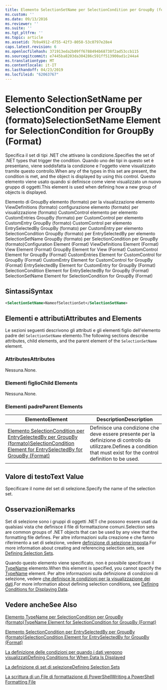 ```yaml
---
title: Elemento SelectionSetName per SelectionCondition per GroupBy (formato) | Microsoft Docs
ms.custom: ''
ms.date: 09/13/2016
ms.reviewer: ''
ms.suite: ''
ms.tgt_pltfrm: ''
ms.topic: article
ms.assetid: 7b9a4912-d755-42f3-8058-53c0797e28e4
caps.latest.revision: 6
ms.openlocfilehash: 371913eda2b09ff6788494b68738f2ad53ccb115
ms.sourcegitcommit: e7445ba8203da304286c591ff513900ad1c244a4
ms.translationtype: MT
ms.contentlocale: it-IT
ms.lasthandoff: 04/23/2019
ms.locfileid: "62063767"
---
```

# <a name="selectionsetname-element-for-selectioncondition-for-groupby-format"></a><span data-ttu-id="cc45a-102">Elemento SelectionSetName per SelectionCondition per GroupBy (formato)</span><span class="sxs-lookup"><span data-stu-id="cc45a-102">SelectionSetName Element for SelectionCondition for GroupBy (Format)</span></span>

<span data-ttu-id="cc45a-103">Specifica il set di tipi .NET che attivano la condizione.</span><span class="sxs-lookup"><span data-stu-id="cc45a-103">Specifies the set of .NET types that trigger the condition.</span></span> <span data-ttu-id="cc45a-104">Quando uno dei tipi in questo set è presentano, viene soddisfatta la condizione e l'oggetto viene visualizzato tramite questo controllo.</span><span class="sxs-lookup"><span data-stu-id="cc45a-104">When any of the types in this set are present, the condition is met, and the object is displayed by using this control.</span></span> <span data-ttu-id="cc45a-105">Questo elemento viene usato quando si definisce come viene visualizzato un nuovo gruppo di oggetti.</span><span class="sxs-lookup"><span data-stu-id="cc45a-105">This element is used when defining how a new group of objects is displayed.</span></span>

<span data-ttu-id="cc45a-106">Elemento di GroupBy elemento (formato) per la visualizzazione elemento ViewDefinitions (formato) configurazione elemento (formato) per visualizzazione (formato) CustomControl elemento per elemento CustomEntries GroupBy (formato) per CustomControl per elemento CustomEntry GroupBy (formato) CustomControl per elemento EntrySelectedBy GroupBy (formato) per CustomEntry per elemento SelectionCondition GroupBy (formato) per EntrySelectedBy per elemento SelectionSetName GroupBy (formato) per SelectionCondition per GroupBy (formato)</span><span class="sxs-lookup"><span data-stu-id="cc45a-106">Configuration Element (Format) ViewDefinitions Element (Format) View Element (Format) GroupBy Element for View (Format) CustomControl Element for GroupBy (Format) CustomEntries Element for CustomControl for GroupBy (Format) CustomEntry Element for CustomControl for GroupBy (Format) EntrySelectedBy Element for CustomEntry for GroupBy (Format) SelectionCondition Element for EntrySelectedBy for GroupBy (Format) SelectionSetName Element for SelectionCondition for GroupBy (Format)</span></span>

## <a name="syntax"></a><span data-ttu-id="cc45a-107">Sintassi</span><span class="sxs-lookup"><span data-stu-id="cc45a-107">Syntax</span></span>

```xml
<SelectionSetName>NameofSelectionSet</SelectionSetName>
```

## <a name="attributes-and-elements"></a><span data-ttu-id="cc45a-108">Elementi e attributi</span><span class="sxs-lookup"><span data-stu-id="cc45a-108">Attributes and Elements</span></span>

<span data-ttu-id="cc45a-109">Le sezioni seguenti descrivono gli attributi e gli elementi figlio dell'elemento padre del `SelectionSetName` elemento.</span><span class="sxs-lookup"><span data-stu-id="cc45a-109">The following sections describe attributes, child elements, and the parent element of the `SelectionSetName` element.</span></span>

### <a name="attributes"></a><span data-ttu-id="cc45a-110">Attributes</span><span class="sxs-lookup"><span data-stu-id="cc45a-110">Attributes</span></span>

<span data-ttu-id="cc45a-111">Nessuna.</span><span class="sxs-lookup"><span data-stu-id="cc45a-111">None.</span></span>

### <a name="child-elements"></a><span data-ttu-id="cc45a-112">Elementi figlio</span><span class="sxs-lookup"><span data-stu-id="cc45a-112">Child Elements</span></span>

<span data-ttu-id="cc45a-113">Nessuna.</span><span class="sxs-lookup"><span data-stu-id="cc45a-113">None.</span></span>

### <a name="parent-elements"></a><span data-ttu-id="cc45a-114">Elementi padre</span><span class="sxs-lookup"><span data-stu-id="cc45a-114">Parent Elements</span></span>

|<span data-ttu-id="cc45a-115">Elemento</span><span class="sxs-lookup"><span data-stu-id="cc45a-115">Element</span></span>|<span data-ttu-id="cc45a-116">Description</span><span class="sxs-lookup"><span data-stu-id="cc45a-116">Description</span></span>|
|-------------|-----------------|
|[<span data-ttu-id="cc45a-117">Elemento SelectionCondition per EntrySelectedBy per GroupBy (formato)</span><span class="sxs-lookup"><span data-stu-id="cc45a-117">SelectionCondition Element for EntrySelectedBy for GroupBy (Format)</span></span>](./selectioncondition-element-for-entryselectedby-for-groupby-format.md)|<span data-ttu-id="cc45a-118">Definisce una condizione che deve essere presente per la definizione di controllo da utilizzare.</span><span class="sxs-lookup"><span data-stu-id="cc45a-118">Defines a condition that must exist for the control definition to be used.</span></span>|

## <a name="text-value"></a><span data-ttu-id="cc45a-119">Valore di testo</span><span class="sxs-lookup"><span data-stu-id="cc45a-119">Text Value</span></span>

<span data-ttu-id="cc45a-120">Specificare il nome del set di selezione.</span><span class="sxs-lookup"><span data-stu-id="cc45a-120">Specify the name of the selection set.</span></span>

## <a name="remarks"></a><span data-ttu-id="cc45a-121">Osservazioni</span><span class="sxs-lookup"><span data-stu-id="cc45a-121">Remarks</span></span>

<span data-ttu-id="cc45a-122">Set di selezione sono i gruppi di oggetti .NET che possono essere usati da qualsiasi vista che definisce il file di formattazione comuni.</span><span class="sxs-lookup"><span data-stu-id="cc45a-122">Selection sets are common groups of .NET objects that can be used by any view that the formatting file defines.</span></span> <span data-ttu-id="cc45a-123">Per altre informazioni sulla creazione e che fanno riferimento a set di selezione, vedere [definizione di selezione imposta](./defining-selection-sets.md).</span><span class="sxs-lookup"><span data-stu-id="cc45a-123">For more information about creating and referencing selection sets, see [Defining Selection Sets](./defining-selection-sets.md).</span></span>

<span data-ttu-id="cc45a-124">Quando questo elemento viene specificato, non è possibile specificare il [TypeName](./typename-element-for-selectioncondition-for-groupby-format.md) elemento.</span><span class="sxs-lookup"><span data-stu-id="cc45a-124">When this element is specified, you cannot specify the [TypeName](./typename-element-for-selectioncondition-for-groupby-format.md) element.</span></span> <span data-ttu-id="cc45a-125">Per altre informazioni sulla definizione di condizioni di selezione, vedere [che definisce le condizioni per la visualizzazione dei dati](./defining-conditions-for-displaying-data.md).</span><span class="sxs-lookup"><span data-stu-id="cc45a-125">For more information about defining selection conditions, see [Defining Conditions for Displaying Data](./defining-conditions-for-displaying-data.md).</span></span>

## <a name="see-also"></a><span data-ttu-id="cc45a-126">Vedere anche</span><span class="sxs-lookup"><span data-stu-id="cc45a-126">See Also</span></span>

[<span data-ttu-id="cc45a-127">Elemento TypeName per SelectionCondition per GroupBy (formato)</span><span class="sxs-lookup"><span data-stu-id="cc45a-127">TypeName Element for SelectionCondition for GroupBy (Format)</span></span>](./typename-element-for-selectioncondition-for-groupby-format.md)

[<span data-ttu-id="cc45a-128">Elemento SelectionCondition per EntrySelectedBy per GroupBy (formato)</span><span class="sxs-lookup"><span data-stu-id="cc45a-128">SelectionCondition Element for EntrySelectedBy for GroupBy (Format)</span></span>](./selectioncondition-element-for-entryselectedby-for-groupby-format.md)

[<span data-ttu-id="cc45a-129">La definizione delle condizioni per quando i dati vengono visualizzati</span><span class="sxs-lookup"><span data-stu-id="cc45a-129">Defining Conditions for When Data Is Displayed</span></span>](./defining-conditions-for-displaying-data.md)

[<span data-ttu-id="cc45a-130">La definizione di set di selezione</span><span class="sxs-lookup"><span data-stu-id="cc45a-130">Defining Selection Sets</span></span>](./defining-selection-sets.md)

[<span data-ttu-id="cc45a-131">La scrittura di un File di formattazione di PowerShell</span><span class="sxs-lookup"><span data-stu-id="cc45a-131">Writing a PowerShell Formatting File</span></span>](./writing-a-powershell-formatting-file.md)
